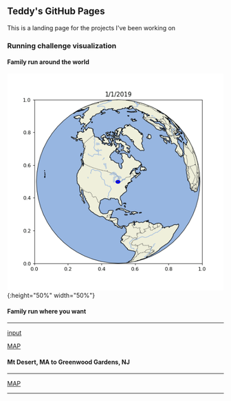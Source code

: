 ## Teddy's GitHub Pages

This is a landing page for the projects I've been working on

### Running challenge visualization
#### Family run around the world
![rungif](https://raw.githubusercontent.com/tdeyster/fun_projects/aa54ee258484cef8f1902153654c7430096d2588/run_around_the_world/run_slow.gif){:height="50%" width="50%"}
#### Family run where you want
---

<a href="https://docs.google.com/spreadsheets/d/1zUNnt4nbvUa2erNJQ0dZ4SyDu0VtDupyh6j7NLRBETA/edit?usp=sharing" target="_blank">input</a>

<a href="https://tdeyster.github.io/fun_projects/run_where_you_want/track_map.html" target="_blank">MAP</a>
   
#### Mt Desert, MA to Greenwood Gardens, NJ
---


<a href="https://tdeyster.github.io/fun_projects/run_where_you_want/Desert2Greenwood.html" target="_blank">MAP</a>

---
